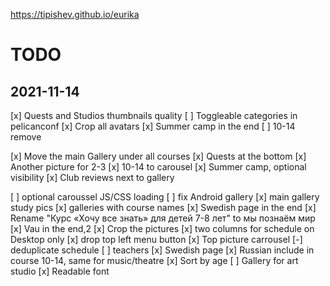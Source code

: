 https://tipishev.github.io/eurika

# TODO

## 2021-11-14

[x] Quests and Studios thumbnails quality
[ ] Toggleable categories in pelicanconf
[x] Crop all avatars
[x] Summer camp in the end
[ ] 10-14 remove

[x] Move the main Gallery under all courses
[x] Quests at the bottom
[x] Another picture for 2-3
[x] 10-14 to carousel
[x] Summer camp, optional visibility
[x] Club reviews next to gallery

[ ] optional caroussel JS/CSS loading
[ ] fix Android gallery
[x] main gallery study pics
[x] galleries with course names
[x] Swedish page in the end
[x] Rename "Курс «Хочу все знать» для детей 7-8 лет" to мы познаём мир
[x] Vau in the end,2
[x] Crop the pictures
[x] two columns for schedule on Desktop only
[x] drop top left menu button
[x] Top picture carrousel
[-] deduplicate schedule
[ ] teachers
[x] Swedish page
[x] Russian include in course 10-14, same for music/theatre
[x] Sort by age
[ ] Gallery for art studio
[x] Readable font
